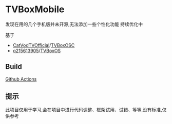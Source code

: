 # TVBoxMobile

发现在用的几个手机版并未开源,无法添加一些个性化功能
持续优化中

基于

* [CatVodTVOfficial](https://github.com/CatVodTVOfficial)/[TVBoxOSC](https://github.com/CatVodTVOfficial/TVBoxOSC)
* [q215613905](https://github.com/q215613905)/[TVBoxOS](https://github.com/q215613905/TVBoxOS)   

## Build
[Github Actions](https://github.com/XiaoRanLiu3119/MBox-Build/actions)   
   
## 提示   
此项目仅用于学习,会在项目中进行代码调整、框架试用、试错、等等,没有标准,仅供参考
